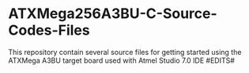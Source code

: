 # ATXMega256A3BU-C-Source-Codes-Files
This repository contain several source files for getting started using the ATXMega A3BU target board used with Atmel Studio 7.0 IDE
#EDITS#
